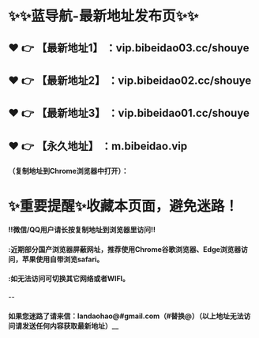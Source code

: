 # :sparkles::sparkles:蓝导航-最新地址发布页:sparkles::sparkles:

 :heart: :point_right: 【最新地址1】 ：vip.bibeidao03.cc/shouye
 ------
 :heart: :point_right: 【最新地址2】 ：vip.bibeidao02.cc/shouye
 ------
 :heart: :point_right: 【最新地址3】 ：vip.bibeidao01.cc/shouye
 ------
 :heart: :point_right: 【永久地址】 ：m.bibeidao.vip
 ------

#### （复制地址到Chrome浏览器中打开）：
# :sparkles:重要提醒:sparkles:收藏本页面，避免迷路！
#### ‼️微信/QQ用户请长按复制地址到浏览器里访问‼
#### :近期部分国产浏览器屏蔽网址，推荐使用Chrome谷歌浏览器、Edge浏览器访问，苹果使用自带浏览safari。
#### :如无法访问可切换其它网络或者WIFI。
--
#### 如果您迷路了请来信：landaohao@#gmail.com（#替换@）（以上地址无法访问请发送任何内容获取最新地址）__
